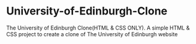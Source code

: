 # University-of-Edinburgh-Clone
The University of Edinburgh Clone(HTML &amp; CSS ONLY).
A simple HTML & CSS project to create a clone of The University of Edinburgh website

